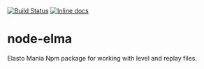 [![Build Status](https://travis-ci.org/hexjelly/node-elma.svg?branch=master)](https://travis-ci.org/hexjelly/node-elma) [![Inline docs](http://inch-ci.org/github/hexjelly/node-elma.svg?branch=master)](http://inch-ci.org/github/hexjelly/node-elma)

# node-elma
Elasto Mania Npm package for working with level and replay files.
